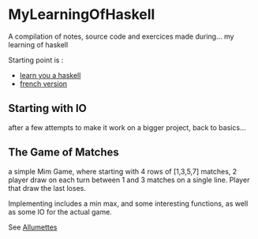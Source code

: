 # MyLearningOfHaskell

A compilation of notes, source code and exercices made during... my learning of haskell

Starting point is :
- [learn you a haskell](http://learnyouahaskell.com/chapters)
- [french version](http://lyah.haskell.fr/)

## Starting with IO

after a few attempts to make it work on a bigger project, back to basics...

## The Game of Matches

a simple Mim Game, where starting with 4 rows of [1,3,5,7] matches, 2 player draw on each turn between 1 and 3 matches on a single line. Player that draw the last loses.

Implementing includes a min max, and some interesting functions, as well as some IO for the actual game.

See [Allumettes](Allumettes/README.md)
